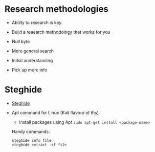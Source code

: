 # Research methodologies
- Ability to research is key.
- Build a research methodology that works for you
- Null byte
- More general search


- Initial understanding
- Pick up more info

# Steghide 
- [Steghide](http://steghide.sourceforge.net/)
- Apt command for Linux (Kali flavour of ths)
  - Install packages using Apt `sudo apt-get install <package-name>` 
  
  Handy commands:
  ```
  steghide info file
  steghide extract -sf file
  ```
